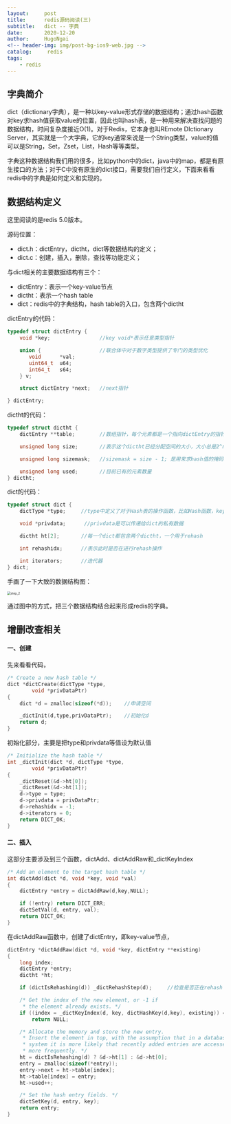 ```yaml
---
layout:     post
title:      redis源码阅读(三)
subtitle:   dict -- 字典
date:       2020-12-20
author:     HugoNgai
<!-- header-img: img/post-bg-ios9-web.jpg -->
catalog: 	 redis
tags:
    - redis
---
```




## 字典简介

dict（dictionary字典），是一种以key-value形式存储的数据结构；通过hash函数对key求hash值获取value的位置，因此也叫hash表，是一种用来解决查找问题的数据结构，时间复杂度接近O(1)。对于Redis，它本身也叫REmote DIctionary Server，其实就是一个大字典，它的key通常来说是一个String类型，value的值可以是String，Set，Zset，List，Hash等等类型。

字典这种数据结构我们用的很多，比如python中的dict，java中的map，都是有原生接口的方法；对于C中没有原生的dict接口，需要我们自行定义，下面来看看redis中的字典是如何定义和实现的。



## 数据结构定义

这里阅读的是redis 5.0版本。

源码位置：

- dict.h：dictEntry，dictht，dict等数据结构的定义；
- dict.c：创建，插入，删除，查找等功能定义；



与dict相关的主要数据结构有三个：

- dictEntry：表示一个key-value节点
- dictht：表示一个hash table
- dict：redis中的字典结构，hash table的入口，包含两个dictht



dictEntry的代码：

```c
typedef struct dictEntry {
    void *key;                //key void*表示任意类型指针

    union {                   //联合体中对于数字类型提供了专门的类型优化
       void      *val;
       uint64_t  u64;
       int64_t   s64;
    } v;

    struct dictEntry *next;   //next指针

} dictEntry;
```



dictht的代码：

```c
typedef struct dictht {
    dictEntry **table;        //数组指针，每个元素都是一个指向dictEntry的指针

    unsigned long size;       //表示这个dictht已经分配空间的大小，大小总是2^n

    unsigned long sizemask;   //sizemask = size - 1; 是用来求hash值的掩码，为2^n-1

    unsigned long used;       //目前已有的元素数量
} dictht;
```



dict的代码：

```c
typedef struct dict {
    dictType *type;     //type中定义了对于Hash表的操作函数，比如Hash函数，key比较函数等

    void *privdata;      //privdata是可以传递给dict的私有数据         

    dictht ht[2];       //每一个dict都包含两个dictht，一个用于rehash

    int rehashidx;      //表示此时是否在进行rehash操作

    int iterators;      //迭代器
} dict;
```



手画了一下大致的数据结构图：

<img src="../../../../img/dict_structure.jpeg" alt="step_2" style="zoom:50%;" />

通过图中的方式，把三个数据结构结合起来形成redis的字典。



## 增删改查相关

####  一、创建

先来看看代码，

```c
/* Create a new hash table */
dict *dictCreate(dictType *type,
        void *privDataPtr)
{
    dict *d = zmalloc(sizeof(*d));    //申请空间

    _dictInit(d,type,privDataPtr);    //初始化d
    return d;
}
```

初始化部分，主要是把type和privdata等值设为默认值

```c
/* Initialize the hash table */
int _dictInit(dict *d, dictType *type,
        void *privDataPtr)
{
    _dictReset(&d->ht[0]);
    _dictReset(&d->ht[1]);
    d->type = type;
    d->privdata = privDataPtr;
    d->rehashidx = -1;
    d->iterators = 0;
    return DICT_OK;
}
```



#### 二、插入

这部分主要涉及到三个函数，dictAdd、dictAddRaw和_dictKeyIndex

```c
/* Add an element to the target hash table */
int dictAdd(dict *d, void *key, void *val)
{
    dictEntry *entry = dictAddRaw(d,key,NULL);

    if (!entry) return DICT_ERR;
    dictSetVal(d, entry, val);
    return DICT_OK;
}
```

在dictAddRaw函数中，创建了dictEntry，即key-value节点，

```c
dictEntry *dictAddRaw(dict *d, void *key, dictEntry **existing)
{
    long index;
    dictEntry *entry;
    dictht *ht;

    if (dictIsRehashing(d)) _dictRehashStep(d);		//检查是否正在rehash

    /* Get the index of the new element, or -1 if
     * the element already exists. */
    if ((index = _dictKeyIndex(d, key, dictHashKey(d,key), existing)) == -1)
        return NULL;

    /* Allocate the memory and store the new entry.
     * Insert the element in top, with the assumption that in a database
     * system it is more likely that recently added entries are accessed
     * more frequently. */
    ht = dictIsRehashing(d) ? &d->ht[1] : &d->ht[0];
    entry = zmalloc(sizeof(*entry));
    entry->next = ht->table[index];
    ht->table[index] = entry;
    ht->used++;

    /* Set the hash entry fields. */
    dictSetKey(d, entry, key);
    return entry;
}
```

